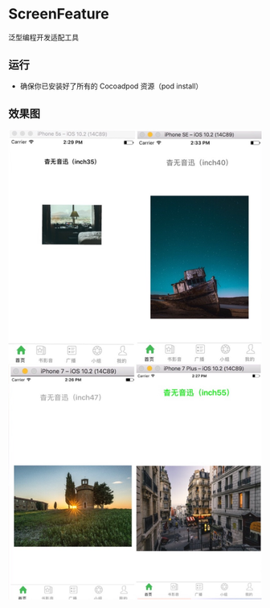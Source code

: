 # ScreenFeature
泛型编程开发适配工具

## 运行
- 确保你已安装好了所有的 Cocoadpod 资源（pod install）


## 效果图
![](./RxBasicInterface/PictureResource/picture.jpg)
